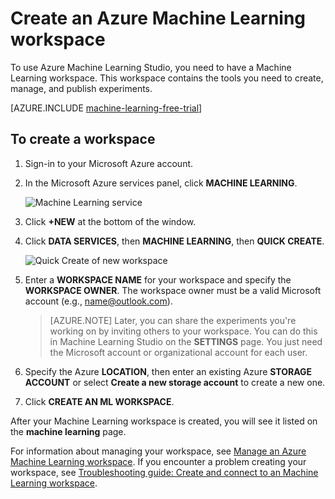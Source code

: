 <properties 
	pageTitle="Create a Machine Learning workspace | Microsoft Azure" 
	description="How to create a workspace for Azure Machine Learning Studio" 
	services="machine-learning" 
	documentationCenter="" 
	authors="garyericson" 
	manager="paulettm" 
	editor="cgronlun"/>

<tags 
	ms.service="machine-learning" 
	ms.workload="data-services" 
	ms.tgt_pltfrm="na" 
	ms.devlang="na" 
	ms.topic="article" 
	ms.date="04/07/2015" 
	ms.author="garye"/>


# Create an Azure Machine Learning workspace 

To use Azure Machine Learning Studio, you need to have a Machine Learning workspace. This workspace contains the tools you need to create, manage, and publish experiments. 

[AZURE.INCLUDE [machine-learning-free-trial](../includes/machine-learning-free-trial.md)]

## To create a workspace

1. Sign-in to your Microsoft Azure account.
2. In the Microsoft Azure services panel, click **MACHINE LEARNING**.

    ![Machine Learning service][1]

3. Click **+NEW** at the bottom of the window.
4. Click **DATA SERVICES**, then **MACHINE LEARNING**, then **QUICK CREATE**.

	![Quick Create of new workspace][3]

5. Enter a **WORKSPACE NAME** for your workspace and specify the **WORKSPACE OWNER**. The workspace owner must be a valid Microsoft account (e.g., name@outlook.com).

    > [AZURE.NOTE] Later, you can share the experiments you're working on by inviting others to your workspace. You can do this in Machine Learning Studio on the **SETTINGS** page. You just need the Microsoft account or organizational account for each user.

6. Specify the Azure **LOCATION**, then enter an existing Azure **STORAGE ACCOUNT** or select **Create a new storage account** to create a new one.
7. Click **CREATE AN ML WORKSPACE**.

After your Machine Learning workspace is created, you will see it listed on the **machine learning** page.

For information about managing your workspace, see [Manage an Azure Machine Learning workspace].
If you encounter a problem creating your workspace, see [Troubleshooting guide: Create and connect to an Machine Learning workspace].

[Manage an Azure Machine Learning workspace]: machine-learning-manage-workspace.md
[Troubleshooting guide: Create and connect to an Machine Learning workspace]: machine-learning-troubleshooting-creating-ml-workspace.md
 
<!-- ![List of Machine Learning workspaces][2] -->

<!--Anchors-->
[To create a workspace]: #createworkspace

<!--Image references-->
[1]: media/machine-learning-create-workspace/cw1.png
[2]: media/machine-learning-create-workspace/cw2.png
[3]: media/machine-learning-create-workspace/cw3.png



<!--Link references-->
